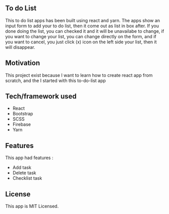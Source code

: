 
## To do List
 This to do list apps has been built using react and yarn. The apps show an input form to add your to do list, then it come out as list in box after. If you done doing the list, you can checked it and it will be unavailabe to change, if you want to change your list, you can change directly on the form, and if you want to cancel, you just click (x) icon on the left side your list, then it will disappear.

## Motivation

This project exist because I want to learn how to create react app from scratch, and the I started with this to-do-list app

## Tech/framework used

- React
- Bootstrap
- SCSS
- Firebase
- Yarn

## Features

This app had features :
- Add task
- Delete task
- Checklist task
  
## License
This app is MIT Licensed.
